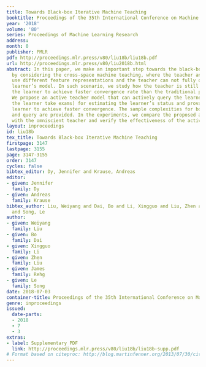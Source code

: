 ```yaml
---
title: Towards Black-box Iterative Machine Teaching
booktitle: Proceedings of the 35th International Conference on Machine Learning
year: '2018'
volume: '80'
series: Proceedings of Machine Learning Research
address: 
month: 0
publisher: PMLR
pdf: http://proceedings.mlr.press/v80/liu18b/liu18b.pdf
url: http://proceedings.mlr.press/v80/liu2018b.html
abstract: In this paper, we make an important step towards the black-box machine teaching
  by considering the cross-space machine teaching, where the teacher and the learner
  use different feature representations and the teacher can not fully observe the
  learner’s model. In such scenario, we study how the teacher is still able to teach
  the learner to achieve faster convergence rate than the traditional passive learning.
  We propose an active teacher model that can actively query the learner (i.e., make
  the learner take exams) for estimating the learner’s status and provably guide the
  learner to achieve faster convergence. The sample complexities for both teaching
  and query are provided. In the experiments, we compare the proposed active teacher
  with the omniscient teacher and verify the effectiveness of the active teacher model.
layout: inproceedings
id: liu18b
tex_title: Towards Black-box Iterative Machine Teaching
firstpage: 3147
lastpage: 3155
page: 3147-3155
order: 3147
cycles: false
bibtex_editor: Dy, Jennifer and Krause, Andreas
editor:
- given: Jennifer
  family: Dy
- given: Andreas
  family: Krause
bibtex_author: Liu, Weiyang and Dai, Bo and Li, Xingguo and Liu, Zhen and Rehg, James
  and Song, Le
author:
- given: Weiyang
  family: Liu
- given: Bo
  family: Dai
- given: Xingguo
  family: Li
- given: Zhen
  family: Liu
- given: James
  family: Rehg
- given: Le
  family: Song
date: 2018-07-03
container-title: Proceedings of the 35th International Conference on Machine Learning
genre: inproceedings
issued:
  date-parts:
  - 2018
  - 7
  - 3
extras:
- label: Supplementary PDF
  link: http://proceedings.mlr.press/v80/liu18b/liu18b-supp.pdf
# Format based on citeproc: http://blog.martinfenner.org/2013/07/30/citeproc-yaml-for-bibliographies/
---
```

